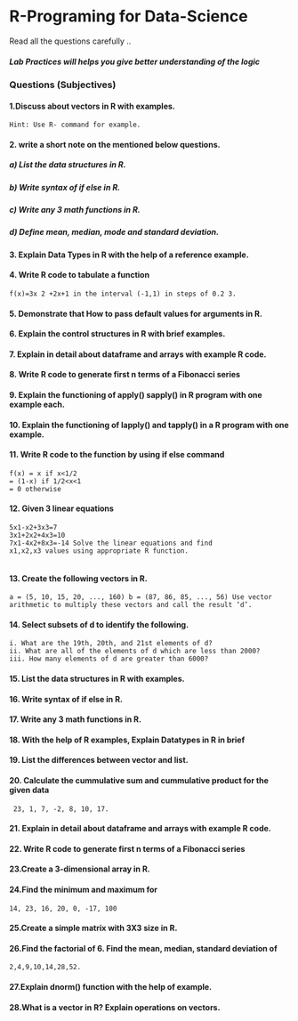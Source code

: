 # R-Programing for Data-Science 

Read all the questions carefully ..
##### Lab Practices will helps you give better understanding of the logic
  
### Questions (Subjectives)



#### 1.Discuss about vectors in R with examples.

```
Hint: Use R- command for example.
```

#### 2. write a short note on the mentioned below questions.

##### a) List the data structures in R.
##### b) Write syntax of if else in R. 
##### c) Write any 3 math functions in R. 
##### d)  Define mean, median, mode and standard deviation. 


#### 3. Explain Data Types in R with the help of a reference example.

#### 4. Write R code to tabulate a function 
```
f(x)=3x 2 +2x+1 in the interval (-1,1) in steps of 0.2 3. 

```
#### 5. Demonstrate that  How to pass default values for arguments in R.

#### 6. Explain the control structures in R with brief examples.

#### 7. Explain in detail about dataframe and arrays with example R code. 

#### 8. Write R code to generate first n terms of a Fibonacci series 

#### 9. Explain the functioning of apply() sapply() in R program with one example each.

#### 10. Explain the functioning of lapply() and tapply() in a R program with one example. 

#### 11. Write R code to the function by using if else command

```
f(x) = x if x<1/2
= (1-x) if 1/2<x<1
= 0 otherwise 
```
#### 12. Given 3 linear equations
```
5x1-x2+3x3=7
3x1+2x2+4x3=10
7x1-4x2+8x3=-14 Solve the linear equations and find
x1,x2,x3 values using appropriate R function.


```
#### 13. Create the following vectors in R. 
```
a = (5, 10, 15, 20, ..., 160) b = (87, 86, 85, ..., 56) Use vector arithmetic to multiply these vectors and call the result ‘d’. 

```
#### 14. Select subsets of d to identify the following.

```
i. What are the 19th, 20th, and 21st elements of d?
ii. What are all of the elements of d which are less than 2000?
iii. How many elements of d are greater than 6000? 

```
####  15. List the data structures in R with examples.
####  16. Write syntax of if else in R.
####  17. Write any 3 math functions in R.
####  18. With the help of R examples, Explain Datatypes in R in brief 
####  19. List the differences between vector and list.
####  20. Calculate the cummulative sum and cummulative product for the given data
```
 23, 1, 7, -2, 8, 10, 17.

```

####  21. Explain in detail about dataframe and arrays with example R code.

####  22. Write R code to generate first n terms of a Fibonacci series
####  23.Create a 3-dimensional array in R.
####  24.Find the minimum and maximum for 
```
14, 23, 16, 20, 0, -17, 100
```
####  25.Create a simple matrix with 3X3 size in R.
####  26.Find the factorial of 6. Find the mean, median, standard deviation of
```   
2,4,9,10,14,28,52.
```
####  27.Explain dnorm() function with the help of example.
####  28.What is a vector in R? Explain operations on vectors.


